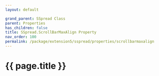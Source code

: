 ```yaml
---
layout: default

grand_parent: SSpread Class
parent: Properties
has_children: false
title: SSpread.ScrollBarMaxAlign Property
nav_order: 100
permalink: /package/extension5/sspread/properties/scrollbarmaxalign
---
```

# {{ page.title }}